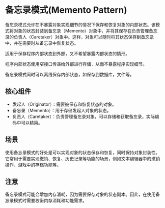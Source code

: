 # 备忘录模式(Memento Pattern)

备忘录模式允许在不暴露对象实现细节的情况下保存和恢复对象的内部状态。该模式将对象的状态封装到备忘录（Memento）对象中，并将其保存在负责管理备忘录的负责人（Caretaker）对象中。这样，对象可以随时将其状态保存到备忘录中，并在需要时从备忘录中恢复状态。 

适用于保存程序内部状态到外部，又不希望暴露内部状态的情形。

程序内部状态使用窄接口传递给外部进行存储，从而不暴露程序实现细节。

备忘录模式同时可以离线保存内部状态，如保存到数据库，文件等。

## 核心组件

- 发起人（Originator）：需要被保存和恢复状态的对象。
- 备忘录（Memento）：用于存储发起人对象的状态。
- 负责人（Caretaker）：负责管理备忘录对象，可以存储和获取备忘录，实际编码中可以精简。 

## 场景

使用备忘录模式的好处是可以实现对象的状态保存和恢复，同时保持对象封装性。它常用于需要实现撤销、恢复、历史记录等功能的场景，例如文本编辑器中的撤销操作、游戏中的存档功能等。 

## 注意

备忘录模式可能会增加内存消耗，因为需要保存对象的状态副本。因此，在使用备忘录模式时需要权衡内存消耗和功能需求。